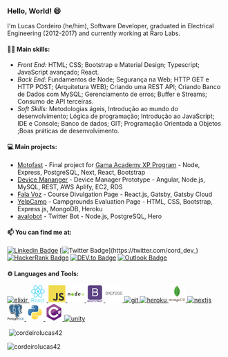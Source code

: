 ### Hello, World! 😄

I'm Lucas Cordeiro (he/him), Software Developer, graduated in Electrical Engineering (2012-2017) and currently working at Raro Labs. 

#### 👨‍💻 **Main skills:**

- *Front End:* HTML; CSS; Bootstrap e Material Design; Typescript; JavaScript avançado; React.
- *Back End:* Fundamentos de Node; Segurança na Web; HTTP GET e HTTP POST; (Arquitetura WEB); Criando uma REST API; Criando Banco de Dados com MySQL; Gerenciamento de erros; Buffer e Streams; Consumo de API terceiras.
- *Soft Skills:* Metodologias ágeis, Introdução ao mundo do desenvolvimento; Lógica de programação; Introdução ao JavaScript; IDE e Console; Banco de dados; GIT; Programação Orientada a Objetos ;Boas práticas de desenvolvimento.

#### 💻 **Main projects:**
- [Motofast](https://motofast.vercel.app/) - Final project for [Gama Academy XP Program](https://www.gama.academy/gama-experience/desenvolvimento-full-stack) - Node, Express, PostgreSQL, Next, React, Bootstrap
- [Device Mananger](https://device-manager.d2v1ztj78y6nty.amplifyapp.com/) - Device Manager Prototype - Angular, Node.js, MySQL, REST, AWS Aplify, EC2, RDS
- [Fala Voz](https://github.com/cordeirolucas42/fala-voz) - Course Divulgation Page - React.js, Gatsby, Gatsby Cloud
- [YelpCamp](https://github.com/cordeirolucas42/YelpCamp) - Campgrounds Evaluation Page - HTML, CSS, Bootstrap, Express.js, MongoDB, Heroku
- [avalobot](https://github.com/cordeirolucas42/avalovara-bot) - Twitter Bot - Node.js, PostgreSQL, Hero

#### 📫 **You can find me at:**

[![Linkedin Badge](https://img.shields.io/badge/-LinkedIn-blue?style=flat&logo=Linkedin&logoColor=white&link=https://www.linkedin.com/in/cordeirolucas42/)](https://www.linkedin.com/in/cordeirolucas42/)
[![Twitter Badge](https://img.shields.io/badge/-Twitter-1DA1F2?style=flat&logo=Twitter&logoColor=white&link=https://twitter.com/cord_dev_)](https://twitter.com/cord_dev_)
[![HackerRank Badge](https://img.shields.io/badge/-HackerRank-2EC866?style=flat&logo=HackerRank&logoColor=white&link=https://www.hackerrank.com/cordeirolucas42)](https://www.hackerrank.com/cordeirolucas42)
[![DEV.to Badge](https://img.shields.io/badge/-DEV.to-0A0A0A?style=flat&logo=dev.to&logoColor=white&link=https://dev.to/cordeirolucas42)](https://dev.to/cordeirolucas42)
[![Outlook Badge](https://img.shields.io/badge/-Outlook-267ACA?style=flat&logo=Microsoft-Outlook&logoColor=white&link=mailto:cordeirolucas42@hotmail.com)](mailto:cordeirolucas42@hotmail.com)

#### ⚙️ **Languages and Tools:**
<p align="left">
  <a href="https://elixir-lang.org" target="_blank"> <img src="https://www.vectorlogo.zone/logos/elixir-lang/elixir-lang-icon.svg" alt="elixir" width="40" height="40"/> </a>
  <a href="https://reactjs.org/" target="_blank"> <img src="https://raw.githubusercontent.com/devicons/devicon/master/icons/react/react-original-wordmark.svg" alt="react" width="40" height="40"/> </a>
  <a href="https://developer.mozilla.org/en-US/docs/Web/JavaScript" target="_blank"> <img src="https://raw.githubusercontent.com/devicons/devicon/master/icons/javascript/javascript-original.svg" alt="javascript" width="40" height="40"/> </a> 
  <a href="https://nodejs.org" target="_blank"> <img src="https://raw.githubusercontent.com/devicons/devicon/master/icons/nodejs/nodejs-original-wordmark.svg" alt="nodejs" width="40" height="40"/> </a>
 <a href="https://getbootstrap.com" target="_blank"> <img src="https://raw.githubusercontent.com/devicons/devicon/master/icons/bootstrap/bootstrap-plain-wordmark.svg" alt="bootstrap" width="40" height="40"/> </a>
<a href="https://expressjs.com" target="_blank"> <img src="https://raw.githubusercontent.com/devicons/devicon/master/icons/express/express-original-wordmark.svg" alt="express" width="40" height="40"/> </a>
  <a href="https://git-scm.com/" target="_blank"> <img src="https://www.vectorlogo.zone/logos/git-scm/git-scm-icon.svg" alt="git" width="40" height="40"/> </a>
  <a href="https://heroku.com" target="_blank"> <img src="https://www.vectorlogo.zone/logos/heroku/heroku-icon.svg" alt="heroku" width="40" height="40"/> </a>  
  <a href="https://www.mongodb.com/" target="_blank"> <img src="https://raw.githubusercontent.com/devicons/devicon/master/icons/mongodb/mongodb-original-wordmark.svg" alt="mongodb" width="40" height="40"/> </a>
  <a href="https://nextjs.org/" target="_blank"> <img src="https://cdn.worldvectorlogo.com/logos/nextjs-3.svg" alt="nextjs" width="40" height="40"/> </a>  
  <a href="https://www.postgresql.org" target="_blank"> <img src="https://raw.githubusercontent.com/devicons/devicon/master/icons/postgresql/postgresql-original-wordmark.svg" alt="postgresql" width="40" height="40"/> </a>
  <a href="https://www.python.org" target="_blank"> <img src="https://raw.githubusercontent.com/devicons/devicon/master/icons/python/python-original.svg" alt="python" width="40" height="40"/> </a>  
  <a href="https://www.w3schools.com/cs/" target="_blank"> <img src="https://raw.githubusercontent.com/devicons/devicon/master/icons/csharp/csharp-original.svg" alt="csharp" width="40" height="40"/> </a>
  <a href="https://unity.com/" target="_blank"> <img src="https://www.vectorlogo.zone/logos/unity3d/unity3d-icon.svg" alt="unity" width="40" height="40"/> </a>
</p>

<p>&nbsp;<img align="center" src="https://github-readme-stats.vercel.app/api?username=cordeirolucas42&show_icons=true&locale=en" alt="cordeirolucas42" /></p>

<p><img align="center" src="https://github-readme-streak-stats.herokuapp.com/?user=cordeirolucas42&" alt="cordeirolucas42" /></p>
